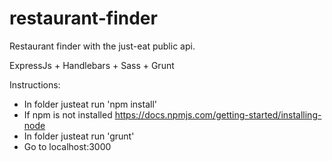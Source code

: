 # restaurant-finder

Restaurant finder with the just-eat public api.

ExpressJs + Handlebars + Sass + Grunt 

Instructions:
 - In folder justeat run 'npm install'
 - If npm is not installed https://docs.npmjs.com/getting-started/installing-node
 - In folder justeat run 'grunt'
 - Go to localhost:3000
